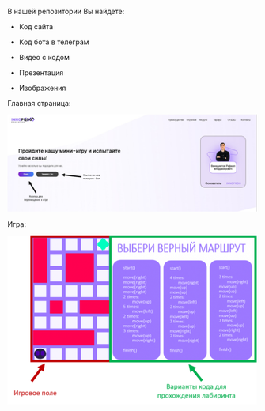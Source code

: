 В нашей репозитории Вы найдете: 

- Код сайта

- Код бота в телеграм

- Видео с кодом

- Презентация

- Изображения

Главная страница:

<img src = "1.png">

Игра:

<img src = "2.png">
